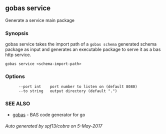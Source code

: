 ---
---
## gobas service

Generate a service main package

### Synopsis



gobas service takes the import path of a `gobas schema` generated schema package
as input and generates an executable package to serve it as a bas http service.

```
gobas service <schema-import-path>
```

### Options

```
      --port int    port number to listen on (default 8080)
      --to string   output directory (default ".")
```

### SEE ALSO
* [gobas](gobas.md)	 - BAS code generator for go

###### Auto generated by spf13/cobra on 5-May-2017
